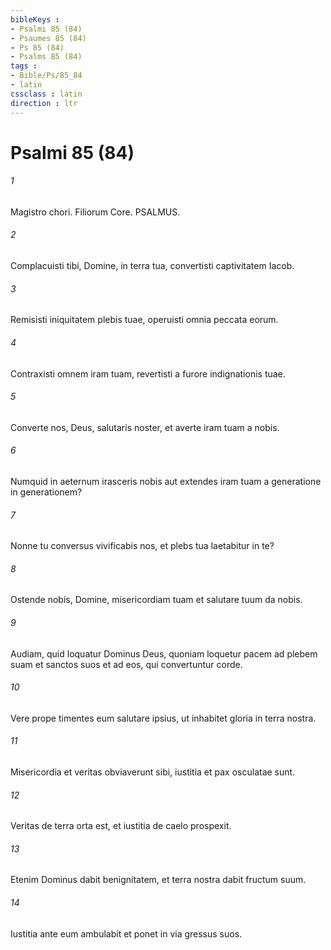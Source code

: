```yaml
---
bibleKeys : 
- Psalmi 85 (84)
- Psaumes 85 (84)
- Ps 85 (84)
- Psalms 85 (84)
tags : 
- Bible/Ps/85_84
- latin
cssclass : latin
direction : ltr
---
```


# Psalmi 85 (84)

###### 1
Magistro chori. Filiorum Core. PSALMUS.
###### 2
Complacuisti tibi, Domine, in terra tua, convertisti captivitatem Iacob.
###### 3
Remisisti iniquitatem plebis tuae, operuisti omnia peccata eorum.
###### 4
Contraxisti omnem iram tuam, revertisti a furore indignationis tuae.
###### 5
Converte nos, Deus, salutaris noster, et averte iram tuam a nobis.
###### 6
Numquid in aeternum irasceris nobis aut extendes iram tuam a generatione in generationem?
###### 7
Nonne tu conversus vivificabis nos, et plebs tua laetabitur in te?
###### 8
Ostende nobis, Domine, misericordiam tuam et salutare tuum da nobis.
###### 9
Audiam, quid loquatur Dominus Deus, quoniam loquetur pacem ad plebem suam et sanctos suos et ad eos, qui convertuntur corde.
###### 10
Vere prope timentes eum salutare ipsius, ut inhabitet gloria in terra nostra.
###### 11
Misericordia et veritas obviaverunt sibi, iustitia et pax osculatae sunt.
###### 12
Veritas de terra orta est, et iustitia de caelo prospexit.
###### 13
Etenim Dominus dabit benignitatem, et terra nostra dabit fructum suum.
###### 14
Iustitia ante eum ambulabit et ponet in via gressus suos.
